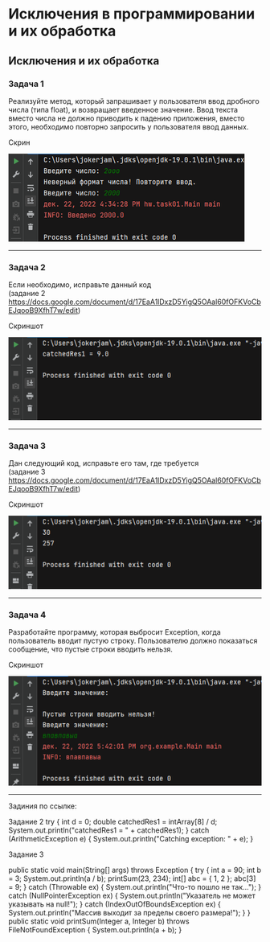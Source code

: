 # Исключения в программировании и их обработка

## Исключения и их обработка

### Задача 1

Реализуйте метод, который запрашивает у пользователя ввод дробного числа (типа float), и возвращает введенное значение. Ввод текста вместо числа не должно приводить к падению приложения, вместо этого, необходимо повторно запросить у пользователя ввод данных.

Скрин

!["Скрин 1"](/ScreenShots/Task_01_01.png "Floating digits")

---

### Задача 2 

Если необходимо, исправьте данный код <br>
(задание 2 https://docs.google.com/document/d/17EaA1lDxzD5YigQ5OAal60fOFKVoCbEJqooB9XfhT7w/edit)

Скриншот

!["Screen 1"](ScreenShots/Task_02_01.png "Исправление ошибок")

---

### Задача 3

Дан следующий код, исправьте его там, где требуется <br>
(задание 3 https://docs.google.com/document/d/17EaA1lDxzD5YigQ5OAal60fOFKVoCbEJqooB9XfhT7w/edit)

Скриншот

!["Screen 1"](ScreenShots/Task_03_01.png "Исправление ошибок")

--- 

### Задача 4

Разработайте программу, которая выбросит Exception, когда пользователь вводит пустую строку. Пользователю должно показаться сообщение, что пустые строки вводить нельзя.

Скриншот

!["Screen 1"](ScreenShots/Task_04_01.png "String value")

--- 

Задиния по ссылке:

Задание 2
try {
   int d = 0;
   double catchedRes1 = intArray[8] / d;
   System.out.println("catchedRes1 = " + catchedRes1);
} catch (ArithmeticException e) {
   System.out.println("Catching exception: " + e);
}

Задание 3

public static void main(String[] args) throws Exception {
   try {
       int a = 90;
       int b = 3;
       System.out.println(a / b);
       printSum(23, 234);
       int[] abc = { 1, 2 };
       abc[3] = 9;
   } catch (Throwable ex) {
       System.out.println("Что-то пошло не так...");
   } catch (NullPointerException ex) {
       System.out.println("Указатель не может указывать на null!");
   } catch (IndexOutOfBoundsException ex) {
       System.out.println("Массив выходит за пределы своего размера!");
   }
}
public static void printSum(Integer a, Integer b) throws FileNotFoundException {
   System.out.println(a + b);
}

